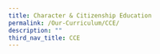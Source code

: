 ```yaml
---
title: Character & Citizenship Education
permalink: /Our-Curriculum/CCE/
description: ""
third_nav_title: CCE
---
```


